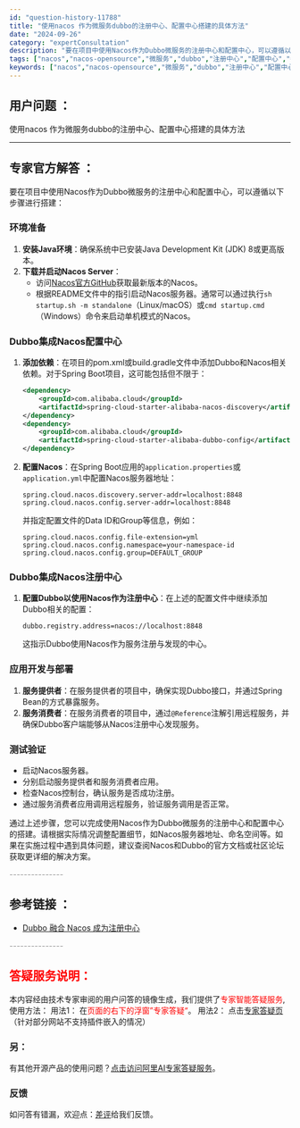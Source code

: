 ```yaml
---
id: "question-history-11788"
title: "使用nacos 作为微服务dubbo的注册中心、配置中心搭建的具体方法"
date: "2024-09-26"
category: "expertConsultation"
description: "要在项目中使用Nacos作为Dubbo微服务的注册中心和配置中心，可以遵循以下步骤进行搭建：### 环境准备1. **安装Java环境**：确保系统中已安装Java Development Kit (JDK) 8或更高版本。2. **下载并启动Nacos Server**：   - 访问[Nacos"
tags: ["nacos","nacos-opensource","微服务","dubbo","注册中心","配置中心","搭建"]
keywords: ["nacos","nacos-opensource","微服务","dubbo","注册中心","配置中心","搭建"]
---
```


## 用户问题 ： 
 使用nacos 作为微服务dubbo的注册中心、配置中心搭建的具体方法  

---------------
## 专家官方解答 ：

要在项目中使用Nacos作为Dubbo微服务的注册中心和配置中心，可以遵循以下步骤进行搭建：

### 环境准备
1. **安装Java环境**：确保系统中已安装Java Development Kit (JDK) 8或更高版本。
2. **下载并启动Nacos Server**：
   - 访问[Nacos官方GitHub](https://github.com/alibaba/nacos)获取最新版本的Nacos。
   - 根据README文件中的指引启动Nacos服务器。通常可以通过执行`sh startup.sh -m standalone`（Linux/macOS）或`cmd startup.cmd`（Windows）命令来启动单机模式的Nacos。

### Dubbo集成Nacos配置中心
1. **添加依赖**：在项目的pom.xml或build.gradle文件中添加Dubbo和Nacos相关依赖。对于Spring Boot项目，这可能包括但不限于：
   ```xml
   <dependency>
       <groupId>com.alibaba.cloud</groupId>
       <artifactId>spring-cloud-starter-alibaba-nacos-discovery</artifactId>
   </dependency>
   <dependency>
       <groupId>com.alibaba.cloud</groupId>
       <artifactId>spring-cloud-starter-alibaba-dubbo-config</artifactId>
   </dependency>
   ```
2. **配置Nacos**：在Spring Boot应用的`application.properties`或`application.yml`中配置Nacos服务器地址：
   ```properties
   spring.cloud.nacos.discovery.server-addr=localhost:8848
   spring.cloud.nacos.config.server-addr=localhost:8848
   ```
   并指定配置文件的Data ID和Group等信息，例如：
   ```properties
   spring.cloud.nacos.config.file-extension=yml
   spring.cloud.nacos.config.namespace=your-namespace-id
   spring.cloud.nacos.config.group=DEFAULT_GROUP
   ```

### Dubbo集成Nacos注册中心
1. **配置Dubbo以使用Nacos作为注册中心**：在上述的配置文件中继续添加Dubbo相关的配置：
   ```properties
   dubbo.registry.address=nacos://localhost:8848
   ```
   这指示Dubbo使用Nacos作为服务注册与发现的中心。

### 应用开发与部署
1. **服务提供者**：在服务提供者的项目中，确保实现Dubbo接口，并通过Spring Bean的方式暴露服务。
2. **服务消费者**：在服务消费者的项目中，通过`@Reference`注解引用远程服务，并确保Dubbo客户端能够从Nacos注册中心发现服务。

### 测试验证
- 启动Nacos服务器。
- 分别启动服务提供者和服务消费者应用。
- 检查Nacos控制台，确认服务是否成功注册。
- 通过服务消费者应用调用远程服务，验证服务调用是否正常。

通过上述步骤，您可以完成使用Nacos作为Dubbo微服务的注册中心和配置中心的搭建。请根据实际情况调整配置细节，如Nacos服务器地址、命名空间等。如果在实施过程中遇到具体问题，建议查阅Nacos和Dubbo的官方文档或社区论坛获取更详细的解决方案。


<font color="#949494">---------------</font> 


## 参考链接 ：

* [Dubbo 融合 Nacos 成为注册中心](https://nacos.io/docs/latest/ecology/use-nacos-with-dubbo)


 <font color="#949494">---------------</font> 
 


## <font color="#FF0000">答疑服务说明：</font> 

本内容经由技术专家审阅的用户问答的镜像生成，我们提供了<font color="#FF0000">专家智能答疑服务</font>,使用方法：
用法1： 在<font color="#FF0000">页面的右下的浮窗”专家答疑“</font>。
用法2： 点击[专家答疑页](https://answer.opensource.alibaba.com/docs/intro)（针对部分网站不支持插件嵌入的情况）
### 另：


有其他开源产品的使用问题？[点击访问阿里AI专家答疑服务](https://answer.opensource.alibaba.com/docs/intro)。
### 反馈
如问答有错漏，欢迎点：[差评](https://ai.nacos.io/user/feedbackByEnhancerGradePOJOID?enhancerGradePOJOId=13799)给我们反馈。
